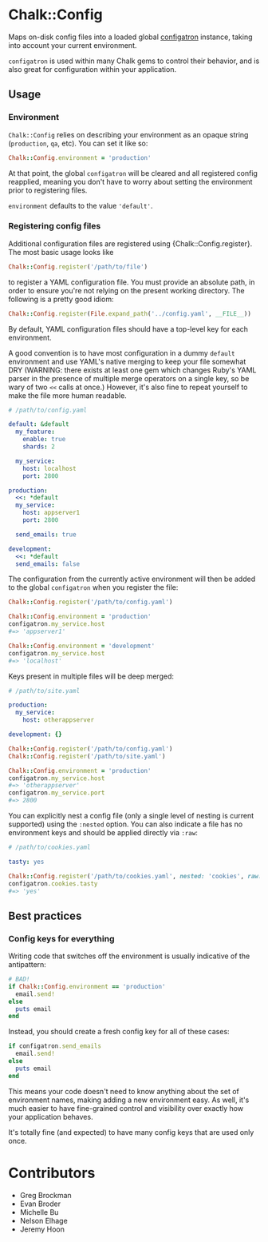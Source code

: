 # Chalk::Config

Maps on-disk config files into a loaded global
[configatron](https://github.com/markbates/configatron) instance,
taking into account your current environment.

`configatron` is used within many Chalk gems to control their
behavior, and is also great for configuration within your application.

## Usage

### Environment

`Chalk::Config` relies on describing your environment as an opaque
string (`production`, `qa`, etc). You can set it like so:

```ruby
Chalk::Config.environment = 'production'
```

At that point, the global `configatron` will be cleared and all
registered config reapplied, meaning you don't have to worry about
setting the environment prior to registering files.

`environment` defaults to the value `'default'`.

### Registering config files

Additional configuration files are registered using
{Chalk::Config.register}. The most basic usage looks like

```ruby
Chalk::Config.register('/path/to/file')
```

to register a YAML configuration file. You must provide an absolute
path, in order to ensure you're not relying on the present working
directory. The following is a pretty good idiom:

```ruby
Chalk::Config.register(File.expand_path('../config.yaml', __FILE__))
```

By default, YAML configuration files should have a top-level key for
each environment.

A good convention is to have most configuration in a dummy `default`
environment and use YAML's native merging to keep your file somewhat
DRY (WARNING: there exists at least one gem which changes Ruby's YAML
parser in the presence of multiple merge operators on a single key, so
be wary of two `<<` calls at once.) However, it's also fine to repeat
yourself to make the file more human readable.

```yaml
# /path/to/config.yaml

default: &default
  my_feature:
    enable: true
    shards: 2

  my_service:
    host: localhost
    port: 2800

production:
  <<: *default
  my_service:
    host: appserver1
	port: 2800

  send_emails: true

development:
  <<: *default
  send_emails: false
```

The configuration from the currently active environment will then be
added to the global `configatron` when you register the file:

```ruby
Chalk::Config.register('/path/to/config.yaml')

Chalk::Config.environment = 'production'
configatron.my_service.host
#=> 'appserver1'

Chalk::Config.environment = 'development'
configatron.my_service.host
#=> 'localhost'
```

Keys present in multiple files will be deep merged:

```yaml
# /path/to/site.yaml

production:
  my_service:
    host: otherappserver

development: {}
```

```ruby
Chalk::Config.register('/path/to/config.yaml')
Chalk::Config.register('/path/to/site.yaml')

Chalk::Config.environment = 'production'
configatron.my_service.host
#=> 'otherappserver'
configatron.my_service.port
#=> 2800
```

You can explicitly nest a config file (only a single level of nesting
is current supported) using the `:nested` option. You can also
indicate a file has no environment keys and should be applied directly
via `:raw`:


```yaml
# /path/to/cookies.yaml

tasty: yes
```

```ruby
Chalk::Config.register('/path/to/cookies.yaml', nested: 'cookies', raw: true)
configatron.cookies.tasty
#=> 'yes'
```

## Best practices

### Config keys for everything

Writing code that switches off the environment is usually indicative
of the antipattern:

```ruby
# BAD!
if Chalk::Config.environment == 'production'
  email.send!
else
  puts email
end
```

Instead, you should create a fresh config key for all of these cases:

```ruby
if configatron.send_emails
  email.send!
else
  puts email
end
```

This means your code doesn't need to know anything about the set of
environment names, making adding a new environment easy. As well, it's
much easier to have fine-grained control and visibility over exactly
how your application behaves.

It's totally fine (and expected) to have many config keys that are
used only once.

# Contributors

- Greg Brockman
- Evan Broder
- Michelle Bu
- Nelson Elhage
- Jeremy Hoon
